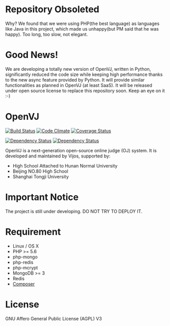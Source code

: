 
# Repository Obsoleted

Why? We found that we were using PHP(the best language) as languages like Java in this project, which made us unhappy(but PM said that he was happy). Too long, too slow, not elegant.

# Good News!

We are developing a totally new version of OpenVJ, written in Python, significantly reduced the code size while keeping high performance thanks to the new async feature provided by Python. It will provide similar functionalities as planned in OpenVJ (at least SaaS). It will be released under open source license to replace this repository soon. Keep an eye on it :-)

OpenVJ
======

[![Build Status](https://travis-ci.org/vijos/openvj.svg?branch=master)](https://travis-ci.org/vijos/openvj)
[![Code Climate](https://codeclimate.com/github/vijos/openvj/badges/gpa.svg)](https://codeclimate.com/github/vijos/openvj)
[![Coverage Status](https://coveralls.io/repos/vijos/openvj/badge.svg?branch=master)](https://coveralls.io/r/vijos/openvj?branch=master)

[![Dependency Status](https://www.versioneye.com/user/projects/550a28074996eb36f7000020/badge.svg?style=flat)](https://www.versioneye.com/user/projects/550a28074996eb36f7000020)
[![Dependency Status](https://www.versioneye.com/user/projects/550a280f4996ebdd35000053/badge.svg?style=flat)](https://www.versioneye.com/user/projects/550a280f4996ebdd35000053)

OpenVJ is a next-generation open-source online judge (OJ) system. It is developed and maintained by Vijos, supported by:

* High School Attached to Hunan Normal University
* Beijing NO.80 High School
* Shanghai Tongji University

# Important Notice

The project is still under developing. DO NOT TRY TO DEPLOY IT.

# Requirement

- Linux / OS X
- PHP >= 5.6
- php-mongo
- php-redis
- php-mcrypt
- MongoDB >= 3
- Redis
- [Composer](https://github.com/composer/composer)

# License

GNU Affero General Public License (AGPL) V3
